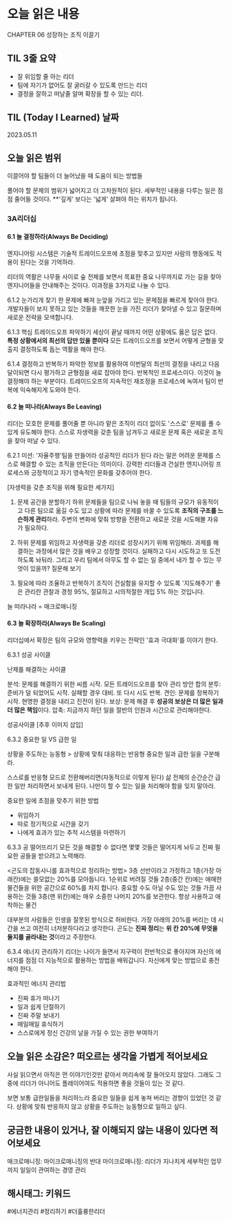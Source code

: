 # 오늘 읽은 내용

CHAPTER 06 성장하는 조직 이끌기

## TIL 3줄 요약

- 잘 위임할 줄 아는 리더
- 팀에 자기가 없어도 잘 굴러갈 수 있도록 만드는 리더
- 결정을 잘하고 떠날줄 알며 확장을 할 수 있는 리더. 

## TIL (Today I Learned) 날짜

2023.05.11

## 오늘 읽은 범위

이끌어야 할 팀들이 더 늘어났을 때 도움이 되는 방법들

풀어야 할 문제의 범위가 넓어지고 더 고차원적이 된다.
세부적인 내용을 다루는 일은 점점 줄어들 것이다. **'깊게' 보다는 '넓게' 살펴야 하는 위치가 됩니다.

### 3A리더십

#### 6.1 늘 결정하라(Always Be Deciding)

엔지니어링 시스템은 기술적 트레이드오프에 초점을 맞추고 있지만 사람의 행동에도 적용이 된다는 것을 기억하라.

리더의 역활은 나무들 사이로 숲 전체를 보면서 목표한 중요 나무까지로 가는 길을 찾아 엔지니어들을 안내해주는 것이다. 이과정을 3가지로 나눌 수 있다.

6.1.2 눈가리개 찾기
한 문제에 빠져 눈앞을 가리고 있는 문제점을 빠르게 찾아야 한다.
개발자들이 보지 못하고 있는 것들을 
깨끗한 눈을 가진 리더가 찾아낼 수 있고 질문하며 새로운 전략을 모색합니다.

6.1.3 핵심 트레이드오프 파악하기
세상이 끝날 때까지 어떤 상황에도 옳은 답은 없다. **특정 상황에서의 최선의 답만 있을 뿐이다**
모든 트레이드오프를 보면서 어떻게 균형을 맞출지 결정하도록 돕는 역활을 해야 한다.

6.1.4 결정하고 반복하기
파악한 정보를 활용하여 이번달의 최선의 결정을 내리고 다음달이되면 다시 평가하고 균형점을 새로 잡아야 한다. 반복적인 프로세스이다. 이것이 늘 결정해야 하는 부분이다.
트레이드오프의 지속적인 재조정을 프로세스에 녹여서 팀이 반복에 익숙해지게 도와야 한다.

#### 6.2 늘 떠나라(Always Be Leaving)

리더는 모호한 문제를 풀어줄 뿐 아니라 맡은 조직이 리더 없이도 '스스로' 문제를 풀 수 있게 유도해야 한다. 스스로 자생력을 갖춘 팀을 남겨두고 새로운 문제 혹은 새로운 조직을 찾아 떠날 수 있다.

6.2.1 미션: '자율주행'팀을 만들어라
성공적인 리더가 된다 라는 말은 어려운 문제를 스스로 해결할 수 있는 조직을 만든다는 의미이다.
강력한 리더들과 건실한 엔지니어링 프로세스와 긍정적이고 자기 영속적인 문화를 갖추어야 한다.

[자생력을 갖춘 조직을 위해 필요한 세가지]

1. 문제 공간을 분할하기
하위 문제들을 팀으로 나눠 놓을 때 팀들의 규모가 유동적이고 다른 팀으로 옮길 수도 있고 상황에 따라 문제를 바꿀 수 있도록 **조직의 구조를 느슨하게 관리**하라.
주변의 변화에 맞춰 방향을 전환하고 새로운 것을 시도해볼 자유가 필요하다.

2. 하위 문제를 위임하고
자생력을 갖춘 리더로 성장시키기 위해 위임해라. 과제를 해결하는 과정에서 많은 것을 배우고 성장할 것이다. 실패하고 다시 시도하고 또 도전하도록 놔둬라.
그리고 우리 팀에서 아무도 할 수 없는 일 중에서 내가 할 수 있는 무엇이 있을까? 질문해 보기

3. 필요에 따라 조율하고 반복하기
조직이 건실함을 유지할 수 있도록 '지도해주기'
좋은 관리란 관찰과 경청 95%, 절묘하고 시의적절한 개입 5% 하는 것입니다.

늘 떠라나라 = 매크로매니징

#### 6.3 늘 확장하라(Always Be Scaling)

리더십에서 확장은 팀의 규모와 영향력을 키우는 전략인 '효과 극대화'를 이야기 한다.

6.3.1 성공 사이클

난제를 해결하는 사이클

분석: 문제를 해결하기 위한 씨름 시작. 모든 트레이드오프를 찾아 관리 방안 합의
분투: 준비가 덜 되었어도 시작. 실패할 경우 대비. 또 다시 시도 반복.
견인: 문제를 정복하기 시작. 현명한 결정을 내리고 진전이 된다.
보상: 문제 해결 후 **성공의 보상은 더 많은 일과 더 많은 책임**이다.
압축: 지금까지 하던 일을 절반의 인원과 시간으로 관리해야한다.

성공사이클
[추후 이미지 삽입]

6.3.2 중요한 일 VS 급한 일

상황을 주도하는 능동형 > 상황에 맞춰 대응하는 반응형
중요한 일과 급한 일을 구분해라.

스스로를 반응형 모드로 전환해버리면(자동적으로 이렇게 된다) 
삶 전체의 순간순간 급한 일만 처리하면서 보내게 된다.
나만이 할 수 있는 일을 처리해야 함을 잊지 말아라.

중요한 일에 초점을 맞추기 위한 방법

- 위임하기
- 따로 정기적으로 시간을 갖기
- 나에게 효과가 있는 추적 시스템을 마련하기

6.3.3 공 떨어뜨리기
모든 것을 해결할 수 없다면 몇몇 것들은 떨어지게 놔두고 진짜 필요한 공들을 받으려고 노력해라.

<곤도의 잡동사니를 효과적으로 정리하는 방법>
3층 선반이라고 가정하고
1층(가장 아래칸)에는 쓸모없는 20%를 모아둡니다. 1순위로 버려질 것들
2층(중간 칸)에는 애매한 물건들을 위한 공간으로 60%를 차지 합니다. 중요할 수도 아닐 수도 있는 것들 가끔 사용하는 것들
3층(맨 위칸)에는 매우 소중한 나머지 20%를 보관한다. 항상 사용하고 애착하는 물건

대부분의 사람들은 인생을 잘못된 방식으로 허비한다. 가장 아래의 20%를 버리는 데 시간을 쓰고 여전히 너저분하다라고 생각한다.
곤도는 **진짜 정리**는 **위 칸 20%에 무엇을 둘지를 골라내는 것**이라고 주장한다.

6.3.4 에너지 관리하기
리더는 나이가 들면서 지구력이 전반적으로 좋아지며 자신의 에너지를 점점 더 지능적으로 활용하는 방법을 배워갑니다.
자신에게 맞는 방법으로 충전해야 한다.

효과적인 에너지 관리법

- 진짜 휴가 떠나기
- 일과 쉽게 단절하기
- 진짜 주말 보내기
- 매일매일 휴식하기
- 스스로에게 정신 건강의 날을 가질 수 있는 권한 부여하기

## 오늘 읽은 소감은? 떠오르는 생각을 가볍게 적어보세요

사실 읽으면서 아직은 먼 이야기인것만 같아서 머리속에 잘 들어오지 않았다.
그래도 그중에 리더가 아니어도 플레이어여도 적용하면 좋을 것들이 있는 것 같다.

보면 보통 급한일들을 처리하느라 중요한 일들을 쉽게 놓쳐 버리는 경향이 있었던 것 같다.
상황에 맞춰 반응하지 않고 상황을 주도하는 능동형으로 일하고 싶다.

## 궁금한 내용이 있거나, 잘 이해되지 않는 내용이 있다면 적어보세요

매크로매니징: 마이크로매니징의 반대
마이크로매니징: 리더가 지나치게 세부적인 업무까지 일일이 관여하는 경영 관리

## 해시태그: 키워드
#에너지관리 #정리하기 #더훌륭한리더